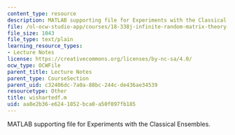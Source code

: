 ```yaml
---
content_type: resource
description: MATLAB supporting file for Experiments with the Classical Ensembles.
file: /ol-ocw-studio-app/courses/18-338j-infinite-random-matrix-theory-fall-2004/aa8e2b36e6241852bca0a50f097fb185_wishartedf.m
file_size: 1043
file_type: text/plain
learning_resource_types:
- Lecture Notes
license: https://creativecommons.org/licenses/by-nc-sa/4.0/
ocw_type: OCWFile
parent_title: Lecture Notes
parent_type: CourseSection
parent_uid: c32406dc-7a0a-88bc-244c-de436ae34539
resourcetype: Other
title: wishartedf.m
uid: aa8e2b36-e624-1852-bca0-a50f097fb185
---
```

MATLAB supporting file for Experiments with the Classical Ensembles.